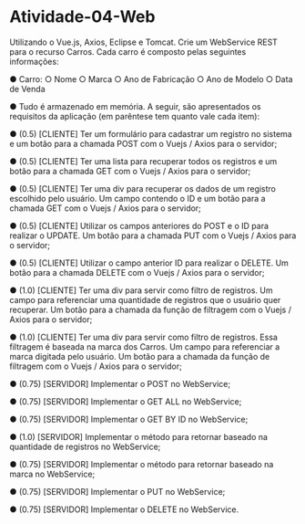 # Atividade-04-Web

Utilizando o Vue.js, Axios, Eclipse e Tomcat. Crie um WebService REST para o recurso Carros.
Cada carro é composto pelas seguintes informações:

● Carro:
○ Nome
○ Marca
○ Ano de Fabricação
○ Ano de Modelo
○ Data de Venda

● Tudo é armazenado em memória. A seguir, são apresentados os requisitos da aplicação
(em parêntese tem quanto vale cada item):

● (0.5) [CLIENTE] Ter um formulário para cadastrar um registro no sistema e um
botão para a chamada POST com o Vuejs / Axios para o servidor;

● (0.5) [CLIENTE] Ter uma lista para recuperar todos os registros e um botão para
a chamada GET com o Vuejs / Axios para o servidor;

● (0.5) [CLIENTE] Ter uma div para recuperar os dados de um registro escolhido
pelo usuário. Um campo contendo o ID e um botão para a chamada GET com o
Vuejs / Axios para o servidor;

● (0.5) [CLIENTE] Utilizar os campos anteriores do POST e o ID para realizar o
UPDATE. Um botão para a chamada PUT com o Vuejs / Axios para o servidor;

● (0.5) [CLIENTE] Utilizar o campo anterior ID para realizar o DELETE. Um
botão para a chamada DELETE com o Vuejs / Axios para o servidor;

● (1.0) [CLIENTE] Ter uma div para servir como filtro de registros. Um campo
para referenciar uma quantidade de registros que o usuário quer recuperar. Um
botão para a chamada da função de filtragem com o Vuejs / Axios para o servidor;

● (1.0) [CLIENTE] Ter uma div para servir como filtro de registros. Essa filtragem
é baseada na marca dos Carros. Um campo para referenciar a marca digitada pelo
usuário. Um botão para a chamada da função de filtragem com o Vuejs / Axios
para o servidor;

● (0.75) [SERVIDOR] Implementar o POST no WebService;

● (0.75) [SERVIDOR] Implementar o GET ALL no WebService;

● (0.75) [SERVIDOR] Implementar o GET BY ID no WebService;

● (1.0) [SERVIDOR] Implementar o método para retornar baseado na quantidade
de registros no WebService;

● (0.75) [SERVIDOR] Implementar o método para retornar baseado na marca no
WebService;

● (0.75) [SERVIDOR] Implementar o PUT no WebService;

● (0.75) [SERVIDOR] Implementar o DELETE no WebService.
